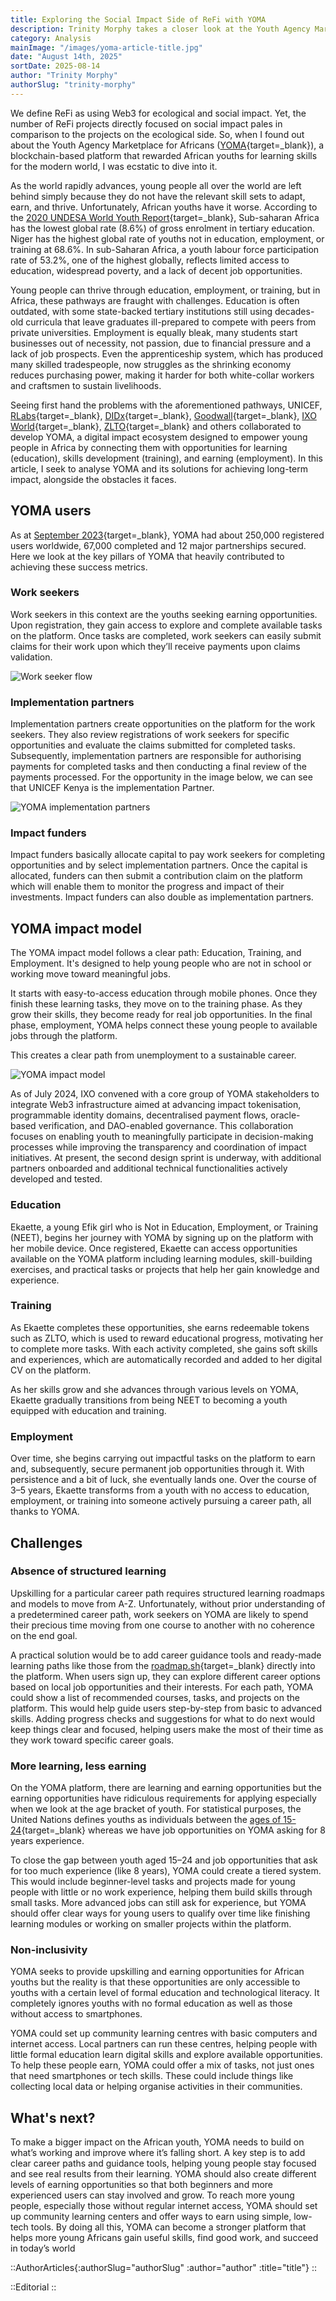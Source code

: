 ```yaml
---
title: Exploring the Social Impact Side of ReFi with YOMA
description: Trinity Morphy takes a closer look at the Youth Agency Marketplace for Africans and its potential for social impact.
category: Analysis
mainImage: "/images/yoma-article-title.jpg"
date: "August 14th, 2025"
sortDate: 2025-08-14
author: "Trinity Morphy"
authorSlug: "trinity-morphy"
---
```


We define ReFi as using Web3 for ecological and social impact. Yet, the number of ReFi projects directly focused on social impact pales in comparison to the projects on the ecological side. So, when I found out about the Youth Agency Marketplace for Africans ([YOMA](https://yoma.world/){target=_blank}), a blockchain-based platform that rewarded African youths for learning skills for the modern world, I was ecstatic to dive into it. 

As the world rapidly advances, young people all over the world are left behind simply because they do not have the relevant skill sets to adapt, earn, and thrive. Unfortunately, African youths have it worse. According to the [2020 UNDESA World Youth Report](https://social.desa.un.org/sites/default/files/publications/2023-08/2020-World-Youth-Report.pdf){target=_blank}, Sub-saharan Africa has the lowest global rate (8.6%) of gross enrolment in tertiary education. Niger has the highest global rate of youths not in education, employment, or training at 68.6%. In sub-Saharan Africa, a youth labour force participation rate of 53.2%, one of the highest globally, reflects limited access to education, widespread poverty, and a lack of decent job opportunities. 

Young people can thrive through education, employment, or training, but in Africa, these pathways are fraught with challenges. Education is often outdated, with some state-backed tertiary institutions still using decades-old curricula that leave graduates ill-prepared to compete with peers from private universities. Employment is equally bleak, many students start businesses out of necessity, not passion, due to financial pressure and a lack of job prospects. Even the apprenticeship system, which has produced many skilled tradespeople, now struggles as the shrinking economy reduces purchasing power, making it harder for both white-collar workers and craftsmen to sustain livelihoods.

Seeing first hand the problems with the aforementioned pathways, UNICEF, [RLabs](https://rlabs.org/){target=_blank}, [DIDx](https://www.didx.co.za/){target=_blank}, [Goodwall](https://www.goodwall.io/){target=_blank}, [IXO World](/project/ixo-world/){target=_blank}, [ZLTO](https://www.zlto.co/){target=_blank} and others collaborated to develop YOMA, a digital impact ecosystem designed to empower young people in Africa by connecting them with opportunities for learning (education), skills development (training), and earning (employment). In this article, I seek to analyse YOMA and its solutions for achieving long-term impact, alongside the obstacles it faces.

## YOMA users

As at [September 2023](https://www.un.org/en/global-issues/youth#:~:text=Who%20Are%20the%20Youth?,of%2015%20and%2024%20years.){target=_blank}, YOMA had about 250,000 registered users worldwide, 67,000 completed and 12 major partnerships secured. Here we look at the key pillars of YOMA that heavily contributed to achieving these success metrics.

### Work seekers

Work seekers in this context are the youths seeking earning opportunities. Upon registration, they gain access to explore and complete available tasks on the platform. Once tasks are completed, work seekers can easily submit claims for their work upon which they’ll receive payments upon claims validation. 

![Work seeker flow](/images/yoma-article-1.jpg)

### Implementation partners

Implementation partners create opportunities on the platform for the work seekers. They also review registrations of work seekers for specific opportunities and evaluate the claims submitted for completed tasks. Subsequently, implementation partners are responsible for authorising payments for completed tasks and then conducting a final review of the payments processed. For the opportunity in the image below, we can see that UNICEF Kenya is the implementation Partner.

<img src="/images/yoma-article-2.jpg" class="w-50" alt="YOMA implementation partners" />

### Impact funders

Impact funders basically allocate capital to pay work seekers for completing opportunities and by select implementation partners. Once the capital is allocated, funders can then submit a contribution claim on the platform which will enable them to monitor the progress and impact of their investments. Impact funders can also double as implementation partners.

## YOMA impact model

The YOMA impact model follows a clear path: Education, Training, and Employment. It's designed to help young people who are not in school or working move toward meaningful jobs.

It starts with easy-to-access education through mobile phones. Once they finish these learning tasks, they move on to the training phase. As they grow their skills, they become ready for real job opportunities. In the final phase, employment, YOMA helps connect these young people to available jobs through the platform. 

This creates a clear path from unemployment to a sustainable career.

![YOMA impact model](/images/yoma-article-3.jpg)

As of July 2024, IXO convened with a core group of YOMA stakeholders to integrate Web3 infrastructure aimed at advancing impact tokenisation, programmable identity domains, decentralised payment flows, oracle-based verification, and DAO-enabled governance. This collaboration focuses on enabling youth to meaningfully participate in decision-making processes while improving the transparency and coordination of impact initiatives. At present, the second design sprint is underway, with additional partners onboarded and additional technical functionalities actively developed and tested.

### Education

Ekaette, a young Efik girl who is Not in Education, Employment, or Training (NEET), begins her journey with YOMA by signing up on the platform with her mobile device. Once registered, Ekaette can access opportunities available on the YOMA platform including learning modules, skill-building exercises, and practical tasks or projects that help her gain knowledge and experience.

### Training

As Ekaette completes these opportunities, she earns redeemable tokens such as ZLTO, which is used to reward educational progress, motivating her to complete more tasks. With each activity completed, she gains soft skills and experiences, which are automatically recorded and added to her digital CV on the platform.

As her skills grow and she advances through various levels on YOMA, Ekaette gradually transitions from being NEET to becoming a youth equipped with education and training. 

### Employment

Over time, she begins carrying out impactful tasks on the platform to earn and, subsequently, secure permanent job opportunities through it. With persistence and a bit of luck, she eventually lands one. Over the course of 3–5 years, Ekaette transforms from a youth with no access to education, employment, or training into someone actively pursuing a career path, all thanks to YOMA.

## Challenges

### Absence of structured learning

Upskilling for a particular career path requires structured learning roadmaps and models to move from A-Z. Unfortunately, without prior understanding of a predetermined career path, work seekers on YOMA are likely to spend their precious time moving from one course to another with no coherence on the end goal.  

A practical solution would be to add career guidance tools and ready-made learning paths like those from the [roadmap.sh](http://roadmap.sh){target=_blank} directly into the platform. When users sign up, they can explore different career options based on local job opportunities and their interests. For each path, YOMA could show a list of recommended courses, tasks, and projects on the platform. This would help guide users step-by-step from basic to advanced skills. Adding progress checks and suggestions for what to do next would keep things clear and focused, helping users make the most of their time as they work toward specific career goals.

### More learning, less earning

On the YOMA platform, there are learning and earning opportunities but the earning opportunities have ridiculous requirements for applying especially when we look at the age bracket of youth. For statistical purposes, the United Nations defines youths as individuals between the [ages of 15-24](https://www.un.org/en/global-issues/youth#:~:text=Who%20Are%20the%20Youth?,of%2015%20and%2024%20years.){target=_blank} whereas we have job opportunities on YOMA asking for 8 years experience.

To close the gap between youth aged 15–24 and job opportunities that ask for too much experience (like 8 years), YOMA could create a tiered system. This would include beginner-level tasks and projects made for young people with little or no work experience, helping them build skills through small tasks. More advanced jobs can still ask for experience, but YOMA should offer clear ways for young users to qualify over time like finishing learning modules or working on smaller projects within the platform.

### Non-inclusivity

YOMA seeks to provide upskilling and earning opportunities for African youths but the reality is that these opportunities are only accessible to youths with a certain level of formal education and technological literacy. It completely ignores youths with no formal education as well as those without access to smartphones.

YOMA could set up community learning centres with basic computers and internet access. Local partners can run these centres, helping people with little formal education learn digital skills and explore available opportunities. To help these people earn, YOMA could offer a mix of tasks, not just ones that need smartphones or tech skills. These could include things like collecting local data or helping organise activities in their communities.

## What's next?

To make a bigger impact on the African youth, YOMA needs to build on what’s working and improve where it’s falling short. A key step is to add clear career paths and guidance tools, helping young people stay focused and see real results from their learning. YOMA should also create different levels of earning opportunities so that both beginners and more experienced users can stay involved and grow. To reach more young people, especially those without regular internet access, YOMA should set up community learning centers and offer ways to earn using simple, low-tech tools. By doing all this, YOMA can become a stronger platform that helps more young Africans gain useful skills, find good work, and succeed in today’s world



::AuthorArticles{:authorSlug="authorSlug" :author="author" :title="title"}
::

::Editorial
::
